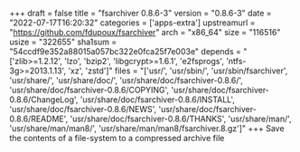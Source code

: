 +++
draft = false
title = "fsarchiver 0.8.6-3"
version = "0.8.6-3"
date = "2022-07-17T16:20:32"
categories = ['apps-extra']
upstreamurl = "https://github.com/fdupoux/fsarchiver"
arch = "x86_64"
size = "116516"
usize = "322655"
sha1sum = "54ccdf9e352a88015a057bc322e0fca25f7e003e"
depends = "['zlib>=1.2.12', 'lzo', 'bzip2', 'libgcrypt>=1.6.1', 'e2fsprogs', 'ntfs-3g>=2013.1.13', 'xz', 'zstd']"
files = "['usr/', 'usr/sbin/', 'usr/sbin/fsarchiver', 'usr/share/', 'usr/share/doc/', 'usr/share/doc/fsarchiver-0.8.6/', 'usr/share/doc/fsarchiver-0.8.6/COPYING', 'usr/share/doc/fsarchiver-0.8.6/ChangeLog', 'usr/share/doc/fsarchiver-0.8.6/INSTALL', 'usr/share/doc/fsarchiver-0.8.6/NEWS', 'usr/share/doc/fsarchiver-0.8.6/README', 'usr/share/doc/fsarchiver-0.8.6/THANKS', 'usr/share/man/', 'usr/share/man/man8/', 'usr/share/man/man8/fsarchiver.8.gz']"
+++
Save the contents of a file-system to a compressed archive file